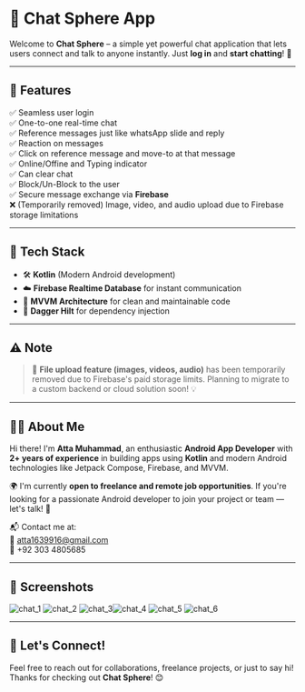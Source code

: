 # 💬 Chat Sphere App

Welcome to **Chat Sphere** – a simple yet powerful chat application that lets users connect and talk to anyone instantly. Just **log in** and **start chatting**! 🚀

---

## 📱 Features

✅ Seamless user login  
✅ One-to-one real-time chat  
✅ Reference messages just like whatsApp slide and reply   
✅ Reaction on messages   
✅ Click on reference message and move-to at that message   
✅ Online/Offine and Typing indicator   
✅ Can clear chat   
✅ Block/Un-Block to the user   
✅ Secure message exchange via **Firebase**    
❌ (Temporarily removed) Image, video, and audio upload due to Firebase storage limitations   

---

## 🔧 Tech Stack

- 🛠️ **Kotlin** (Modern Android development)
- ☁️ **Firebase Realtime Database** for instant communication
- 🧠 **MVVM Architecture** for clean and maintainable code
- 💉 **Dagger Hilt** for dependency injection

---

## ⚠️ Note

> 📂 **File upload feature (images, videos, audio)** has been temporarily removed due to Firebase's paid storage limits. Planning to migrate to a custom backend or cloud solution soon! 💡

---

## 👨‍💻 About Me

Hi there! I'm **Atta Muhammad**, an enthusiastic **Android App Developer** with **2+ years of experience** in building apps using **Kotlin** and modern Android technologies like Jetpack Compose, Firebase, and MVVM.

🌍 I'm currently **open to freelance and remote job opportunities**. If you're looking for a passionate Android developer to join your project or team — let's talk! 🤝

📬 Contact me at:  
📧 atta1639916@gmail.com  
📱 +92 303 4805685

---

## 📸 Screenshots 

![chat_1](https://github.com/user-attachments/assets/c1287307-9fcd-414e-890f-09ed086be9a3) ![chat_2](https://github.com/user-attachments/assets/28e09f46-2d1c-41a2-846c-d3d92d44115c) ![chat_3](https://github.com/user-attachments/assets/b3d036e7-6b30-4e44-89ee-0cb6bb2bc523)![chat_4](https://github.com/user-attachments/assets/37c12a66-49d7-499e-9156-08e480348d99) ![chat_5](https://github.com/user-attachments/assets/3877aa2a-a449-4bfa-94a2-d49df2e2867f) ![chat_6](https://github.com/user-attachments/assets/a9035add-ff9a-46d3-9383-5904506d1490)





---

## 🤝 Let's Connect!

Feel free to reach out for collaborations, freelance projects, or just to say hi!  
Thanks for checking out **Chat Sphere**! 😊
